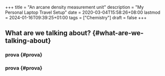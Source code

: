 +++
title = "An arcane density measurement unit"
description = "My Personal Laptop Travel Setup"
date = 2020-03-04T15:58:26+08:00
lastmod = 2024-01-16T09:39:25+01:00
tags = ["Chemistry"]
draft = false
+++

## What are we talking about? {#what-are-we-talking-about}


### prova {#prova}


### prova {#prova}
